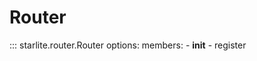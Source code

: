 # Router

::: starlite.router.Router
    options:
        members:
            - __init__
            - register
